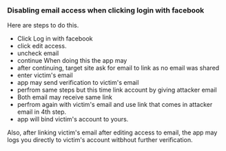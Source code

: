 ### Disabling email access when clicking login with facebook
Here are steps to do this.
- Click Log in with facebook
- click edit access.
- uncheck email
- continue
When doing this the app may
- after continuing, target site ask for email to link as no email was shared
- enter victim's email
- app may send verification to victim's email
- perfrom same steps but this time link account by giving attacker email
- Both email may receive same link
- perfrom again with victim's email and use link that comes in attacker email in 4th step.
- app will bind victim's account to yours.

Also, after linking victim's email after editing access to email, the app may logs you directly to victim's account witbhout further verification.
